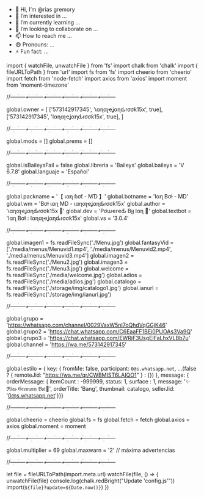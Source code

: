 - 👋 Hi, I’m @rias gremory
- 👀 I’m interested in ...
- 🌱 I’m currently learning ...
- 💞️ I’m looking to collaborate on ...
- 📫 How to reach me ...
- 😄 Pronouns: ...
- ⚡ Fun fact: ...

<!---
rias gremory/rias gremory is a ✨ special ✨ repository because its `README.md` (this file) appears on your GitHub profile.
You can click the Preview link to take a look at your changes.
--->
import { watchFile, unwatchFile } from 'fs' 
import chalk from 'chalk'
import { fileURLToPath } from 'url'
import fs from 'fs'
import cheerio from 'cheerio'
import fetch from 'node-fetch'
import axios from 'axios'
import moment from 'moment-timezone' 

//*─ׄ─ׅ─ׄ─⭒─ׄ─ׅ─ׄ─⭒─ׄ─ׅ─ׄ─⭒─ׄ─ׅ─ׄ─⭒─ׄ─ׅ─ׄ─⭒─ׄ─ׅ─ׄ─*

global.owner = [
   ['573142917345', 'ιαɳαʅҽʝαɳԃɾσσƙ15x', true],
   ['573142917345', 'Iαɳαʅҽʝαɳԃɾσσƙ15x', true],
]

//*─ׄ─ׅ─ׄ─⭒─ׄ─ׅ─ׄ─⭒─ׄ─ׅ─ׄ─⭒─ׄ─ׅ─ׄ─⭒─ׄ─ׅ─ׄ─⭒─ׄ─ׅ─ׄ─*

global.mods = []
global.prems = []

//*─ׄ─ׅ─ׄ─⭒─ׄ─ׅ─ׄ─⭒─ׄ─ׅ─ׄ─⭒─ׄ─ׅ─ׄ─⭒─ׄ─ׅ─ׄ─⭒─ׄ─ׅ─ׄ─*

global.isBaileysFail = false
global.libreria = 'Baileys'
global.baileys = 'V 6.7.8'
global.languaje = 'Español'

//*─ׄ─ׅ─ׄ─⭒─ׄ─ׅ─ׄ─⭒─ׄ─ׅ─ׄ─⭒─ׄ─ׅ─ׄ─⭒─ׄ─ׅ─ׄ─⭒─ׄ─ׅ─ׄ─*

global.packname = '【 เαɳ ɓσƭ - MƊ 】'
global.botname = 'Iαɳ Bσƚ - MD'
global.wm = 'Bσƚ ιαɳ MD - ιαɳαʅҽʝαɳԃɾσσƙ15x'
global.author = 'ιαɳαʅҽʝαɳԃɾσσƙ15x 🌸'
global.dev = 'Pσɯҽɾҽԃ Bყ Iαɳ 🌙'
global.textbot = 'Iαɳ Bσƚ : Iαɳαʅҽʝαɳԃɾσσƙ15x'
global.vs = '3.0.4'

//*─ׄ─ׅ─ׄ─⭒─ׄ─ׅ─ׄ─⭒─ׄ─ׅ─ׄ─⭒─ׄ─ׅ─ׄ─⭒─ׄ─ׅ─ׄ─⭒─ׄ─ׅ─ׄ─*

global.imagen1 = fs.readFileSync('./Menu.jpg')
global.fantasyVid = ['./media/menus/Menuvid1.mp4', './media/menus/Menuvid2.mp4', './media/menus/Menuvid3.mp4']
global.imagen2 = fs.readFileSync('./Menu2.jpg')
global.imagen3 = fs.readFileSync('./Menu3.jpg')
global.welcome = fs.readFileSync('./media/welcome.jpg')
global.adios = fs.readFileSync('./media/adios.jpg')
global.catalogo = fs.readFileSync('./storage/img/catalogo1.jpg')
global.ianurl = fs.readFileSync('./storage/img/ianurl.jpg')

//*─ׄ─ׅ─ׄ─⭒─ׄ─ׅ─ׄ─⭒─ׄ─ׅ─ׄ─⭒─ׄ─ׅ─ׄ─⭒─ׄ─ׅ─ׄ─⭒─ׄ─ׅ─ׄ─*

global.grupo = 'https://whatsapp.com/channel/0029VaxW5nI7oQhdVqGGjK46'
global.grupo2 = 'https://chat.whatsapp.com/C6EaaFF1BEi0PUOAs3Va9Q'
global.grupo3 = 'https://chat.whatsapp.com/EWRjF3UsgEIFaLhxVLBb7u'
global.channel = 'https://wa.me/573142917345'

//*─ׄ─ׅ─ׄ─⭒─ׄ─ׅ─ׄ─⭒─ׄ─ׅ─ׄ─⭒─ׄ─ׅ─ׄ─⭒─ׄ─ׅ─ׄ─⭒─ׄ─ׅ─ׄ─*

global.estilo = { key: {  fromMe: false, participant: `0@s.whatsapp.net`, ...(false ? { remoteJid: "https://wa.me/qr/CWBMIST6LAIQO1" } : {}) }, message: { orderMessage: { itemCount : -999999, status: 1, surface : 1, message: '✨️ ℜ𝔦𝔞𝔰 𝔊𝔯𝔢𝔪𝔬𝔯𝔶 𝔅𝔬𝔱🌸', orderTitle: 'Bang', thumbnail: catalogo, sellerJid: '0@s.whatsapp.net'}}}

//*─ׄ─ׅ─ׄ─⭒─ׄ─ׅ─ׄ─⭒─ׄ─ׅ─ׄ─⭒─ׄ─ׅ─ׄ─⭒─ׄ─ׅ─ׄ─⭒─ׄ─ׅ─ׄ─*

global.cheerio = cheerio
global.fs = fs
global.fetch = fetch
global.axios = axios
global.moment = moment        

//*─ׄ─ׅ─ׄ─⭒─ׄ─ׅ─ׄ─⭒─ׄ─ׅ─ׄ─⭒─ׄ─ׅ─ׄ─⭒─ׄ─ׅ─ׄ─⭒─ׄ─ׅ─ׄ─*

global.multiplier = 69 
global.maxwarn = '2' // máxima advertencias

//*─ׄ─ׅ─ׄ─⭒─ׄ─ׅ─ׄ─⭒─ׄ─ׅ─ׄ─⭒─ׄ─ׅ─ׄ─⭒─ׄ─ׅ─ׄ─⭒─ׄ─ׅ─ׄ─*

let file = fileURLToPath(import.meta.url)
watchFile(file, () => {
  unwatchFile(file)
  console.log(chalk.redBright("Update 'config.js'"))
  import(`${file}?update=${Date.now()}`)
})
